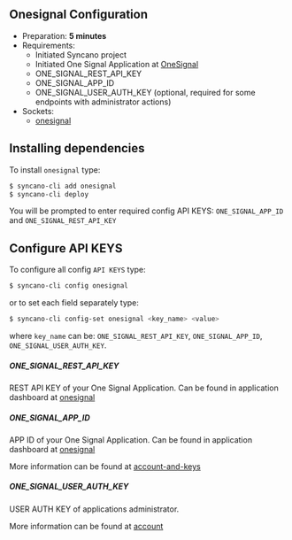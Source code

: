 ## Onesignal Configuration

- Preparation: **5 minutes**
- Requirements:
  - Initiated Syncano project
  - Initiated One Signal Application at [OneSignal](https://onesignal.com/)
  - ONE_SIGNAL_REST_API_KEY
  - ONE_SIGNAL_APP_ID
  - ONE_SIGNAL_USER_AUTH_KEY (optional, required for some endpoints with administrator actions)
- Sockets:
  - [onesignal](https://syncano.io/#/sockets/onesignal)

## Installing dependencies

To install `onesignal` type:
```sh
$ syncano-cli add onesignal
$ syncano-cli deploy
```

You will be prompted to enter required config API KEYS: `ONE_SIGNAL_APP_ID` and `ONE_SIGNAL_REST_API_KEY`

## Configure API KEYS

To configure all config `API KEYS` type:
```sh
$ syncano-cli config onesignal
```

or to set each field separately type:
```sh
$ syncano-cli config-set onesignal <key_name> <value>
```
where `key_name` can be: `ONE_SIGNAL_REST_API_KEY`, `ONE_SIGNAL_APP_ID`, `ONE_SIGNAL_USER_AUTH_KEY`.

##### ONE_SIGNAL_REST_API_KEY
REST API KEY of your One Signal Application. Can be found in application dashboard at [onesignal](https://onesignal.com/)

##### ONE_SIGNAL_APP_ID
APP ID of your One Signal Application. Can be found in application dashboard at [onesignal](https://onesignal.com/)

More information can be found at [account-and-keys](https://documentation.onesignal.com/docs/accounts-and-keys)

##### ONE_SIGNAL_USER_AUTH_KEY
USER AUTH KEY of applications administrator.

More information can be found at [account](https://documentation.onesignal.com/docs/account)
